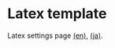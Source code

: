 # Latex template

Latex settings page [(en)](https://kkensuke.github.io/myjb-en/pages/latex/latex.html), [(ja)](https://kkensuke.github.io/myjb-ja/pages/latex/latex.html).
